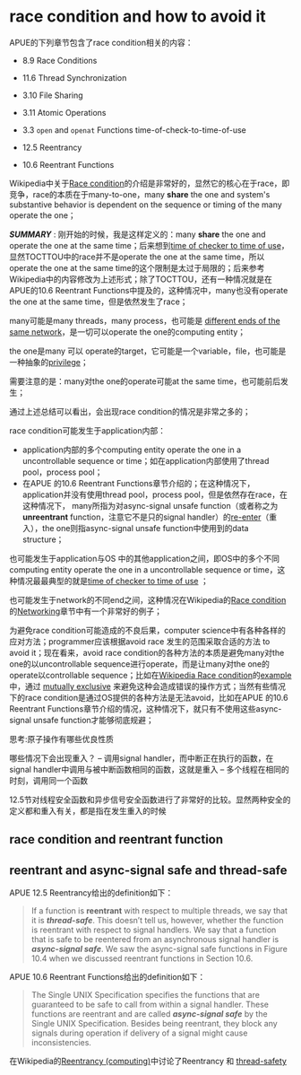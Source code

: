 # race condition  and how to avoid it

APUE的下列章节包含了race condition相关的内容：

- 8.9  Race Conditions
- 11.6 Thread Synchronization
- 3.10 File Sharing
- 3.11 Atomic Operations
- 3.3 `open` and `openat` Functions  time-of-check-to-time-of-use 

- 12.5 Reentrancy
- 10.6 Reentrant Functions



Wikipedia中关于[Race condition](https://en.wikipedia.org/wiki/Race_condition)的介绍是非常好的，显然它的核心在于race，即竞争，race的本质在于many-to-one，many **share** the one and   system's  substantive behavior is dependent on the sequence or timing of the many operate the one；

***SUMMARY*** : 刚开始的时候，我是这样定义的：many **share** the one and operate the one at the same time；后来想到[time of checker to time of use](https://en.wikipedia.org/wiki/Time_of_check_to_time_of_use)，显然TOCTTOU中的race并不是operate the one  at the same time，所以operate the one at the same time的这个限制是太过于局限的；后来参考Wikipedia中的内容修改为上述形式；除了TOCTTOU，还有一种情况就是在APUE的10.6 Reentrant Functions中提及的，这种情况中，many也没有operate the one at the same time，但是依然发生了race；

many可能是many threads，many process，也可能是 [different ends of the same network](https://en.wikipedia.org/wiki/Race_condition#Networking)，是一切可以operate the one的computing entity；

the one是many 可以 operate的target，它可能是一个variable，file，也可能是一种抽象的[privilege](https://en.wikipedia.org/wiki/Race_condition#Networking)；

需要注意的是：many对the one的operate可能at the same time，也可能前后发生；

通过上述总结可以看出，会出现race condition的情况是非常之多的；

race condition可能发生于application内部：

- application内部的多个computing entity operate the one in a uncontrollable sequence or time；如在application内部使用了thread pool，process pool；
- 在APUE 的10.6 Reentrant Functions章节介绍的；在这种情况下，application并没有使用thread pool，process pool，但是依然存在race，在这种情况下， many所指为对async-signal unsafe function（或者称之为**unreentrant** function，注意它不是只的signal handler）的[re-enter](https://en.wikipedia.org/wiki/Reentrancy_(computing))（重入），the one则指async-signal unsafe function中使用到的data structure；

也可能发生于application与OS 中的其他application之间，即OS中的多个不同computing entity operate the one in a uncontrollable sequence or time，这种情况最最典型的就是[time of checker to time of use](https://en.wikipedia.org/wiki/Time_of_check_to_time_of_use) ；

也可能发生于network的不同end之间，这种情况在Wikipedia的[Race condition](https://en.wikipedia.org/wiki/Race_condition) 的[Networking](https://en.wikipedia.org/wiki/Race_condition#Networking)章节中有一个非常好的例子；



为避免race condition可能造成的不良后果，computer science中有各种各样的应对方法；programmer应该根据avoid race 发生的范围采取合适的方法 to avoid it；现在看来，avoid race condition的各种方法的本质是避免many对the one的以uncontrollable sequence进行operate，而是让many对the one的operate以controllable sequence；比如在[Wikipedia Race condition](https://en.wikipedia.org/wiki/Race_condition)的[example](https://en.wikipedia.org/wiki/Race_condition#Example)中，通过 [mutually exclusive](https://en.wikipedia.org/wiki/Mutually_exclusive) 来避免这种会造成错误的操作方式；当然有些情况下的race condition是通过OS提供的各种方法是无法avoid，比如在APUE 的10.6 Reentrant Functions章节介绍的情况，这种情况下，就只有不使用这些async-signal unsafe function才能够彻底规避；

思考:原子操作有哪些优良性质



哪些情况下会出现重入？
– 调用signal handler，而中断正在执行的函数，在signal handler中调用与被中断函数相同的函数，这就是重入
– 多个线程在相同的时刻，调用同一个函数

12.5节对线程安全函数和异步信号安全函数进行了非常好的比较。显然两种安全的定义都和重入有关，都是指在发生重入的时候





## race condition and reentrant function



## reentrant  and async-signal safe and thread-safe

APUE 12.5 Reentrancy给出的definition如下：

> If a function is **reentrant** with respect to multiple threads, we say that it is ***thread-safe***. This doesn’t tell us, however, whether the function is reentrant with respect to signal handlers. We say that a function that is safe to be reentered from an asynchronous signal handler is ***async-signal safe***. We saw the async-signal safe functions in Figure 10.4 when we discussed reentrant functions in Section 10.6.



APUE 10.6 Reentrant Functions给出的definition如下：

> The Single UNIX Specification specifies the functions that are guaranteed to be safe to call from within a signal handler. These functions are reentrant and are called ***async-signal safe*** by the Single UNIX Specification. Besides being reentrant, they block any signals during operation if delivery of a signal might cause inconsistencies.



在Wikipedia的[Reentrancy (computing)](https://en.wikipedia.org/wiki/Reentrancy_(computing))中讨论了Reentrancy 和 [thread-safety](https://en.wikipedia.org/wiki/Thread-safety) 